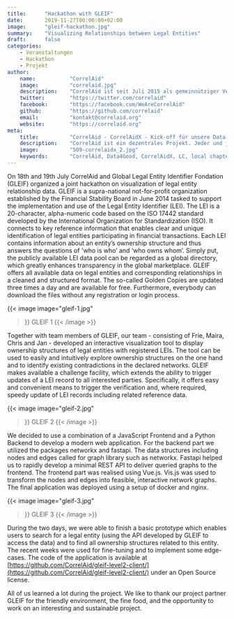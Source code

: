 ```yaml
---
title:      "Hackathon with GLEIF"
date:       2019-11-27T00:00:00+02:00
image:      "gleif-hackathon.jpg"
summary:    "Visualizing Relationships between Legal Entities"
draft:      false
categories:       
    - Veranstaltungen
    - Hackathon
    - Projekt
author: 
    name:           "CorrelAid"
    image:          "correlaid.jpg"
    description:    "CorrelAid ist seit Juli 2015 als gemeinnütziger Verein in Konstanz eingetragen. Wir haben derzeit ein ehrenamtliches Organisationsteam aus 15 Leuten und ein Netzwerk von 1400 ehrenamtlichen Datenanalyst*innen. Wir haben bereits über 10 Volunteering-Projekte mit kleinen und großen NPOs (u.a. Ashoka, europäisches Jugendparlament, streetfootballworld) initiert, über 50 Workshops für Datenanalyst*innen durchgeführt, und zahlreiche Vorträge (u.a. bei Die Zeit, NPO-Tag von Microsoft, Bayreuther Dialoge) gehalten."
    twitter:        "https://twitter.com/correlaid"
    facebook:       "https://facebook.com/WeAreCorrelAid"
    github:         "https://github.com/correlaid"
    email:          "kontakt@correlaid.org"
    website:        "https://correlaid.org"
meta:
    title:          "CorrelAid - CorrelAidX - Kick-off für unsere Data-for-Good-Lokalgruppen"
    description:    "CorrelAid ist ein dezentrales Projekt. Jeder und jede, die ihre Coding- und Statistik-Kenntnisse für den guten Zweck einsetzen will, soll bei uns dazu die Möglichkeit haben."
    image:          "509-correlaidx_2.jpg"
    keywords:       "CorrelAid, Data4Good, CorrelAidX, LC, local chapter, Lokalgruppen"
---
```


On 18th and 19th July CorrelAid and Global Legal Entity Identifier Fondation (GLEIF) organized a joint hackathon on visualization of legal entity relationship data. GLEIF is a supra-national not-for-profit organization established by the Financial Stability Board in June 2014 tasked to support the implementation and use of the Legal Entity Identifier (LEI). The LEI is a 20-character, alpha-numeric code based on the ISO 17442 standard developed by the International Organization for Standardization (ISO). It connects to key reference information that enables clear and unique identification of legal entities participating in financial transactions. Each LEI contains information about an entity’s ownership structure and thus answers the questions of 'who is who’ and ‘who owns whom’. Simply put, the publicly available LEI data pool can be regarded as a global directory, which greatly enhances transparency in the global marketplace. GLEIF offers all available data on legal entities and corresponding relationships in a cleaned and structured format. The so-called Golden Copies are updated three times a day and are available for free. Furthermore, everybody can download the files without any registration or login process. 


{{< image 
    image="gleif-1.jpg"
>}}
GLEIF 1
{{< /image >}}

Together with team members of GLEIF, our team - consisting of Frie, Maira, Chris and Jan - developed an interactive visualization tool to display ownership structures of legal entities with registered LEIs. The tool can be used to easily and intuitively explore ownership structures on the one hand and to identify existing contradictions in the declared networks. GLEIF makes available a challenge facility, which extends the ability to trigger updates of a LEI record to all interested parties. Specifically, it offers easy and convenient means to trigger the verification and, where required, speedy update of LEI records including related reference data.

{{< image 
    image="gleif-2.jpg"
>}}
GLEIF 2
{{< /image >}}

We decided to use a combination of a JavaScript Frontend and a Python Backend to develop a modern web application. For the backend part we utilized the packages networkx and fastapi. The data structures including nodes and edges called for graph library such as networkx. Fastapi helped us to rapidly develop a minimal REST API to deliver queried graphs to the frontend. The frontend part was realised using Vue.js. Vis.js was used to transform the nodes and edges into feasible, interactive network graphs. The final application was deployed using a setup of docker and nginx.

{{< image 
    image="gleif-3.jpg"
>}}
GLEIF 3
{{< /image >}}

During the two days, we were able to finish a basic prototype which enables users to search for a legal entity (using the API developed by GLEIF to access the data) and to find all ownership structures related to this entity. The recent weeks were used for fine-tuning and to implement some edge-cases. The code of the application is available at [https://github.com/CorrelAid/gleif-level2-client/](https://github.com/CorrelAid/gleif-level2-client/) under an Open Source license.

All of us learned a lot during the project. We like to thank our project partner GLEIF for the friendly environment, the fine food, and the opportunity to work on an interesting and sustainable project.

